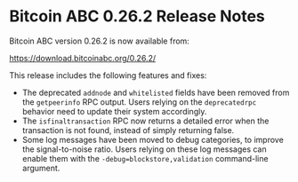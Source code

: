 # Bitcoin ABC 0.26.2 Release Notes

Bitcoin ABC version 0.26.2 is now available from:

  <https://download.bitcoinabc.org/0.26.2/>

This release includes the following features and fixes:
 - The deprecated `addnode` and `whitelisted` fields have been removed from the
   `getpeerinfo` RPC output. Users relying on the `deprecatedrpc` behavior need
   to update their system accordingly.
 - The `isfinaltransaction` RPC now returns a detailed error when the
   transaction is not found, instead of simply returning false.
 - Some log messages have been moved to debug categories, to improve the
   signal-to-noise ratio. Users relying on these log messages can enable them
   with the `-debug=blockstore,validation` command-line argument.
